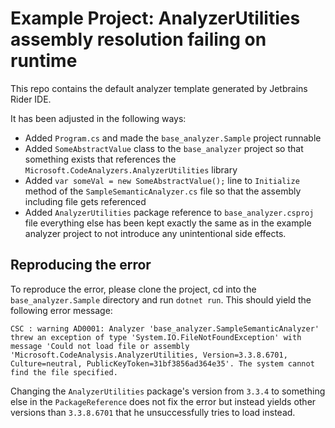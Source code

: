 # Example Project: AnalyzerUtilities assembly resolution failing on runtime

This repo contains the default analyzer template generated by Jetbrains Rider IDE.

It has been adjusted in the following ways:
- Added `Program.cs` and made the `base_analyzer.Sample` project runnable
- Added `SomeAbstractValue` class to the `base_analyzer` project so that something exists that references the `Microsoft.CodeAnalyzers.AnalyzerUtilities` library
- Added `var someVal = new SomeAbstractValue();` line to `Initialize` method of the `SampleSemanticAnalyzer.cs` file so that the assembly including file gets referenced
- Added `AnalyzerUtilities` package reference to `base_analyzer.csproj` file
everything else has been kept exactly the same as in the example analyzer project to not introduce any unintentional side effects.

## Reproducing the error

To reproduce the error, please clone the project, cd into the `base_analyzer.Sample` directory and run `dotnet run`. This should yield the following error message:

```
CSC : warning AD0001: Analyzer 'base_analyzer.SampleSemanticAnalyzer' threw an exception of type 'System.IO.FileNotFoundException' with message 'Could not load file or assembly 'Microsoft.CodeAnalysis.AnalyzerUtilities, Version=3.3.8.6701, Culture=neutral, PublicKeyToken=31bf3856ad364e35'. The system cannot find the file specified.
```

Changing the `AnalyzerUtilities` package's version from `3.3.4` to something else in the `PackageReference` does not fix the error but instead yields other versions than `3.3.8.6701` that he unsuccessfully tries to load instead.


